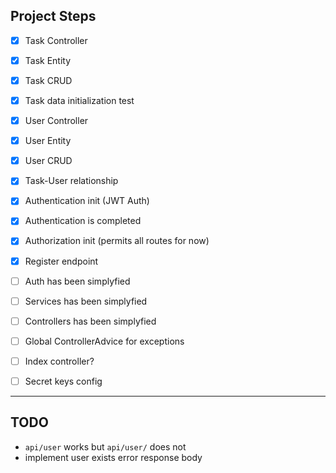 ## Project Steps

- [x] Task Controller
- [x] Task Entity
- [x] Task CRUD
- [x] Task data initialization test
- [x] User Controller
- [x] User Entity
- [x] User CRUD
- [x] Task-User relationship
- [x] Authentication init (JWT Auth)
- [x] Authentication is completed
- [x] Authorization init (permits all routes for now)
- [x] Register endpoint
- [ ] Auth has been simplyfied
- [ ] Services has been simplyfied
- [ ] Controllers has been simplyfied
- [ ] Global ControllerAdvice for exceptions
- [ ] Index controller?
- [ ] Secret keys config 


- - -


## TODO 

- `api/user` works but `api/user/` does not
- implement user exists error response body
